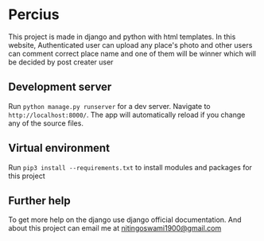 # Percius

This project is made in django and python with html templates.
In this website, Authenticated user can upload any place's photo and other users can comment correct place name and one of them will be winner which will be decided by post creater user

## Development server

Run `python manage.py runserver` for a dev server. Navigate to `http://localhost:8000/`. The app will automatically reload if you change any of the source files.


## Virtual environment

Run `pip3 install --requirements.txt` to install modules and packages for this project


## Further help

To get more help on the django use django official documentation. And about this project can email me at nitingoswami1900@gmail.com
